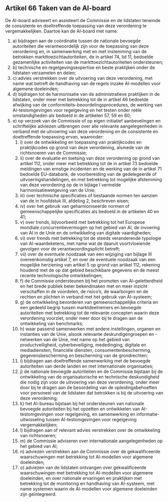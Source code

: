 ## Artikel 66 Taken van de AI-board

De AI-board adviseert en assisteert de Commissie en de lidstaten teneinde de consistente en doeltreffende toepassing van deze verordening te vergemakkelijken. Daartoe kan de AI-board met name:

1. a) bijdragen aan de coördinatie tussen de nationale bevoegde autoriteiten die verantwoordelijk zijn voor de toepassing van deze verordening en, in samenwerking met en met instemming van de betrokken markttoezichtautoriteiten, de in artikel 74, lid 11, bedoelde gezamenlijke activiteiten van de markttoezichtautoriteiten ondersteunen;
2. b) technische en regelgevingsexpertise en beste praktijken onder de lidstaten verzamelen en delen;
3. c) advies verstrekken over de uitvoering van deze verordening, met name wat betreft de handhaving van de regels inzake AI-modellen voor algemene doeleinden;
4. d) bijdragen tot de harmonisatie van de administratieve praktijken in de lidstaten, onder meer met betrekking tot de in artikel 46 bedoelde afwijking van de conformiteits-beoordelingsprocedures, de werking van AI-testomgevingen voor regelgeving en het testen onder reële omstandigheden als bedoeld in de artikelen 57, 59 en 60;
5. e) op verzoek van de Commissie of op eigen initiatief aanbevelingen en schriftelijke adviezen uitbrengen over alle relevante aangelegenheden in verband met de uitvoering van deze verordening en de consistente en doeltreffende toepassing ervan, waaronder:
   1. i) over de ontwikkeling en toepassing van praktijkcodes en praktijkcodes op grond van deze verordening, alsmede van de richtsnoeren van de Commissie;
   2. ii) over de evaluatie en toetsing van deze verordening op grond van artikel 112, onder meer met betrekking tot de in artikel 73 bedoelde meldingen van ernstige incidenten en de werking van de in artikel 71 bedoelde EU-databank, de voorbereiding van de gedelegeerde of uitvoeringshandelingen, en met betrekking tot mogelijke afstemming van deze verordening op de in bijlage I vermelde harmonisatiewetgeving van de Unie;
   3. iii) over technische specificaties of bestaande normen ten aanzien van de in hoofdstuk III, afdeling 2, beschreven eisen;
   4. iv) over het gebruik van geharmoniseerde normen of gemeenschappelijke specificaties als bedoeld in de artikelen 40 en 41;
   5. v) over trends, bijvoorbeeld met betrekking tot het Europese mondiale concurrentievermogen op het gebied van AI, de invoering van AI in de Unie en de ontwikkeling van digitale vaardigheden;
   6. vi) over trends met betrekking tot de steeds veranderende typologie van AI-waardeketens, met name wat de daaruit voortvloeiende gevolgen voor de verantwoordingsplicht betreft;
   7. vii) over de eventuele noodzaak van een wijziging van bijlage III overeenkomstig artikel 7, en over de eventuele noodzaak van een mogelijke herziening van artikel 5 op grond van artikel 112, rekening houdend met de op dat gebied beschikbare gegevens en de meest recente technologische ontwikkelingen;
   8. f) de Commissie ondersteunen bij het promoten van AI-geletterdheid en het brede publiek beter bekendmaken met en meer inzicht verschaffen in de voordelen, de risico’s, de waarborgen en de rechten en plichten in verband met het gebruik van AI-systeem;
   9. g) de ontwikkeling bevorderen van gemeenschappelijke criteria en een gedeeld begrip tussen marktdeelnemers en bevoegde autoriteiten met betrekking tot de relevante concepten waarin deze verordening voorziet, onder meer door bij te dragen aan de ontwikkeling van benchmarks;
   10. h) waar passend samenwerken met andere instellingen, organen en instanties van de Unie, alsook relevante deskundigengroepen en -netwerken van de Unie, met name op het gebied van productveiligheid, cyberbeveiliging, mededinging, digitale en mediadiensten, financiële diensten, consumentenbescherming, gegevensbescherming en bescherming van de grondrechten;
   11. i) bijdragen aan doeltreffende samenwerking met de bevoegde autoriteiten van derde landen en met internationale organisaties;
   12. j) de nationale bevoegde autoriteiten en de Commissie bijstaan bij de ontwikkeling van de organisatorische en technische deskundigheid die nodig zijn voor de uitvoering van deze verordening, onder meer door bij te dragen aan de beoordeling van de opleidingsbehoeften voor personeel van de lidstaten dat betrokken is bij de uitvoering van deze verordening;
   13. k) het AI-bureau bijstaan bij het ondersteunen van nationale bevoegde autoriteiten bij het opzetten en ontwikkelen van AI-testomgevingen voor regelgeving, en samenwerking en informatie-uitwisseling tussen AI-testomgevingen voor regelgeving vergemakkelijken;
   14. l) bijdragen aan of relevant advies verstrekken over de ontwikkeling van richtsnoeren;
   15. m) de Commissie adviseren over internationale aangelegenheden op het gebied van AI;
   16. n) adviezen verstrekken aan de Commissie over de gekwalificeerde waarschuwingen met betrekking tot AI-modellen voor algemene doeleinden;
   17. o) adviezen van de lidstaten ontvangen over gekwalificeerde waarschuwingen met betrekking tot AI-modellen voor algemene doeleinden, en over nationale ervaringen en praktijken met betrekking tot de monitoring en handhaving van AI-systeem, met name systemen waarin de AI-modellen voor algemene doeleinden zijn geïntegreerd.
